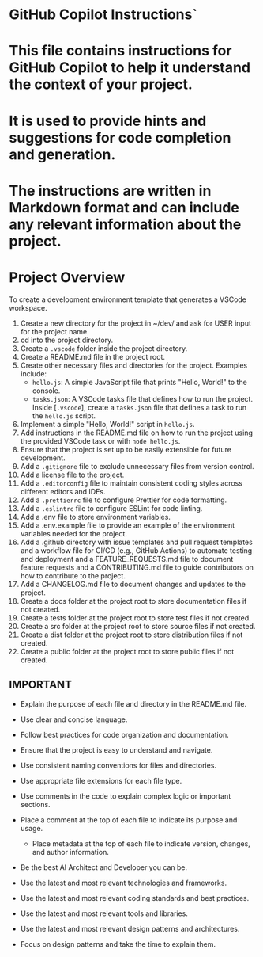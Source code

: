 <!-- Use this file to provide workspace-specific custom instructions to Copilot. For more details, visit https://code.visualstudio.com/docs/copilot/copilot-customization#_use-a-githubcopilotinstructionsmd-file -->

# GitHub Copilot Instructions`
# This file contains instructions for GitHub Copilot to help it understand the context of your project.
# It is used to provide hints and suggestions for code completion and generation.
# The instructions are written in Markdown format and can include any relevant information about the project.

# Project Overview

To create a development environment template that generates a VSCode workspace.

1. Create a new directory for the project in ~/dev/ and ask for USER input for the project name.
2. cd into the project directory.
3. Create a `.vscode` folder inside the project directory.
4. Create a README.md file in the project root.
5. Create other necessary files and directories for the project. Examples include:
   - `hello.js`: A simple JavaScript file that prints "Hello, World!" to the console.
   - `tasks.json`: A VSCode tasks file that defines how to run the project. Inside [`.vscode`], create a `tasks.json` file that defines a task to run the `hello.js` script.
6. Implement a simple "Hello, World!" script in `hello.js`.
7. Add instructions in the README.md file on how to run the project using the provided VSCode task or with `node hello.js`.
8. Ensure that the project is set up to be easily extensible for future development.
9. Add a `.gitignore` file to exclude unnecessary files from version control.
10. Add a license file to the project.
11. Add a `.editorconfig` file to maintain consistent coding styles across different editors and IDEs.
12. Add a `.prettierrc` file to configure Prettier for code formatting.
13. Add a `.eslintrc` file to configure ESLint for code linting.
14. Add a .env file to store environment variables.
15. Add a .env.example file to provide an example of the environment variables needed for the project.
16. Add a .github directory with issue templates and pull request templates and a workflow file for CI/CD (e.g., GitHub Actions) to automate testing and deployment and a FEATURE_REQUESTS.md file to document feature requests and a CONTRIBUTING.md file to guide contributors on how to contribute to the project.
17. Add a CHANGELOG.md file to document changes and updates to the project.
18. Create a docs folder at the project root to store documentation files if not created.
19. Create a tests folder at the project root to store test files if not created.
20. Create a src folder at the project root to store source files if not created.
21. Create a dist folder at the project root to store distribution files if not created.
22. Create a public folder at the project root to store public files if not created.

## IMPORTANT

- Explain the purpose of each file and directory in the README.md file.
- Use clear and concise language.
- Follow best practices for code organization and documentation.
- Ensure that the project is easy to understand and navigate.
- Use consistent naming conventions for files and directories.
- Use appropriate file extensions for each file type.
- Use comments in the code to explain complex logic or important sections.
- Place a comment at the top of each file to indicate its purpose and usage. 
  - Place metadata at the top of each file to indicate version, changes, and author information.

- Be the best AI Architect and Developer you can be.
- Use the latest and most relevant technologies and frameworks.
- Use the latest and most relevant coding standards and best practices.
- Use the latest and most relevant tools and libraries.
- Use the latest and most relevant design patterns and architectures.
- Focus on design patterns and take the time to explain them.